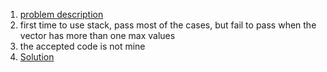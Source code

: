 1. [problem description](https://leetcode.com/problems/next-greater-element-ii/description/)
2. first time to use stack, pass most of the cases, but fail to pass when the vector has more than one max values
3. the accepted code is not mine
4. [Solution](https://leetcode.com/articles/next-greater-element-ii/)
